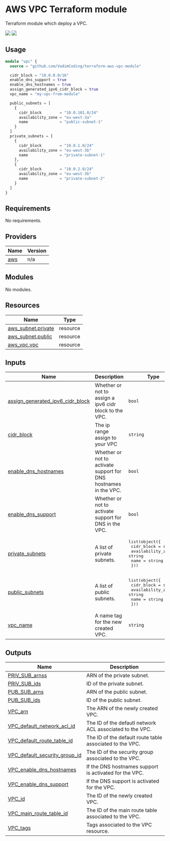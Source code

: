 # AWS VPC Terraform module
Terraform module which deploy a VPC.

<img src="https://img.shields.io/badge/aws-4.26.0-orange"> <img src="https://img.shields.io/badge/terraform-0.13-blueviolet">


## Usage
```tf
module "vpc" {
  source = "github.com/VadimCoding/terraform-aws-vpc-module"

  cidr_block = "10.0.0.0/16"
  enable_dns_support = true
  enable_dns_hostnames = true
  assign_generated_ipv6_cidr_block = true
  vpc_name = "my-vpc-from-module"

  public_subnets = [
    {
      cidr_block        = "10.0.101.0/24"
      availability_zone = "eu-west-3a"
      name              = "public-subnet-1"
    }
  ]
  private_subnets = [
    {
      cidr_block        = "10.0.1.0/24"
      availability_zone = "eu-west-3b"
      name              = "private-subnet-1"
    },
    {
      cidr_block        = "10.0.2.0/24"
      availability_zone = "eu-west-3b"
      name              = "private-subnet-2"
    }
  ]
}
```

<!-- BEGIN_TF_DOCS -->
## Requirements

No requirements.

## Providers

| Name | Version |
|------|---------|
| <a name="provider_aws"></a> [aws](#provider\_aws) | n/a |

## Modules

No modules.

## Resources

| Name | Type |
|------|------|
| [aws_subnet.private](https://registry.terraform.io/providers/hashicorp/aws/latest/docs/resources/subnet) | resource |
| [aws_subnet.public](https://registry.terraform.io/providers/hashicorp/aws/latest/docs/resources/subnet) | resource |
| [aws_vpc.vpc](https://registry.terraform.io/providers/hashicorp/aws/latest/docs/resources/vpc) | resource |

## Inputs

| Name | Description | Type | Default | Required |
|------|-------------|------|---------|:--------:|
| <a name="input_assign_generated_ipv6_cidr_block"></a> [assign\_generated\_ipv6\_cidr\_block](#input\_assign\_generated\_ipv6\_cidr\_block) | Whether or not to assign a ipv6 cidr block to the VPC. | `bool` | `true` | no |
| <a name="input_cidr_block"></a> [cidr\_block](#input\_cidr\_block) | The ip range assign to your VPC | `string` | `"10.0.0.0/16"` | no |
| <a name="input_enable_dns_hostnames"></a> [enable\_dns\_hostnames](#input\_enable\_dns\_hostnames) | Whether or not to activate support for DNS hostnames in the VPC. | `bool` | `false` | no |
| <a name="input_enable_dns_support"></a> [enable\_dns\_support](#input\_enable\_dns\_support) | Whether or not to activate support for DNS in the VPC. | `bool` | `true` | no |
| <a name="input_private_subnets"></a> [private\_subnets](#input\_private\_subnets) | A list of private subnets. | <pre>list(object({<br>    cidr_block        = string<br>    availability_zone = string<br>    name              = string<br>  }))</pre> | n/a | yes |
| <a name="input_public_subnets"></a> [public\_subnets](#input\_public\_subnets) | A list of public subnets. | <pre>list(object({<br>    cidr_block        = string<br>    availability_zone = string<br>    name              = string<br>  }))</pre> | n/a | yes |
| <a name="input_vpc_name"></a> [vpc\_name](#input\_vpc\_name) | A name tag for the new created VPC. | `string` | `"MyTerraformVPC"` | no |

## Outputs

| Name | Description |
|------|-------------|
| <a name="output_PRIV_SUB_arnss"></a> [PRIV\_SUB\_arnss](#output\_PRIV\_SUB\_arnss) | ARN of the private subnet. |
| <a name="output_PRIV_SUB_ids"></a> [PRIV\_SUB\_ids](#output\_PRIV\_SUB\_ids) | ID of the private subnet. |
| <a name="output_PUB_SUB_arns"></a> [PUB\_SUB\_arns](#output\_PUB\_SUB\_arns) | ARN of the public subnet. |
| <a name="output_PUB_SUB_ids"></a> [PUB\_SUB\_ids](#output\_PUB\_SUB\_ids) | ID of the public subnet. |
| <a name="output_VPC_arn"></a> [VPC\_arn](#output\_VPC\_arn) | The ARN of the newly created VPC. |
| <a name="output_VPC_default_network_acl_id"></a> [VPC\_default\_network\_acl\_id](#output\_VPC\_default\_network\_acl\_id) | The ID of the defautl network ACL associated to the VPC. |
| <a name="output_VPC_default_route_table_id"></a> [VPC\_default\_route\_table\_id](#output\_VPC\_default\_route\_table\_id) | The ID of the default route table associated to the VPC. |
| <a name="output_VPC_default_security_group_id"></a> [VPC\_default\_security\_group\_id](#output\_VPC\_default\_security\_group\_id) | The ID of the security group associated to the VPC. |
| <a name="output_VPC_enable_dns_hostnames"></a> [VPC\_enable\_dns\_hostnames](#output\_VPC\_enable\_dns\_hostnames) | If the DNS hostnames support is activated for the VPC. |
| <a name="output_VPC_enable_dns_support"></a> [VPC\_enable\_dns\_support](#output\_VPC\_enable\_dns\_support) | If the DNS support is activated for the VPC. |
| <a name="output_VPC_id"></a> [VPC\_id](#output\_VPC\_id) | The ID of the newly created VPC. |
| <a name="output_VPC_main_route_table_id"></a> [VPC\_main\_route\_table\_id](#output\_VPC\_main\_route\_table\_id) | The ID of the main route table associated to the VPC. |
| <a name="output_VPC_tags"></a> [VPC\_tags](#output\_VPC\_tags) | Tags associated to the VPC resource. |
<!-- END_TF_DOCS -->
